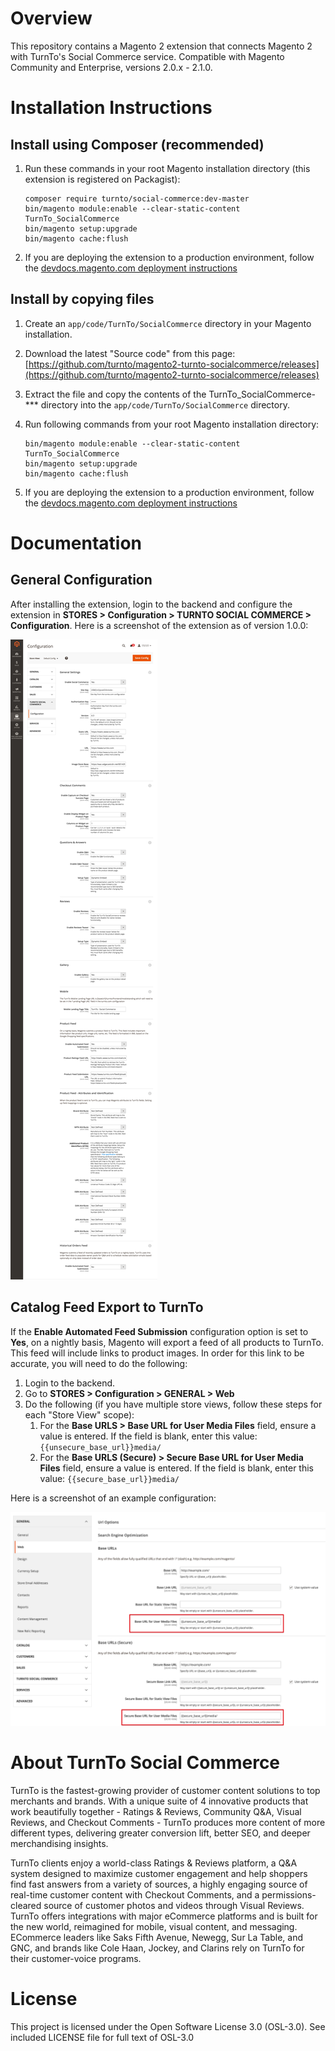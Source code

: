 # Overview

This repository contains a Magento 2 extension that connects Magento 2 with TurnTo's Social Commerce service. Compatible with Magento Community and Enterprise, versions 2.0.x - 2.1.0.

<!--# Extension User Guide

Find installation and configuration instructions here: TODO: Add link to guide-->

# Installation Instructions

## Install using Composer (recommended)

1. Run these commands in your root Magento installation directory (this extension is registered on Packagist):

    ```
    composer require turnto/social-commerce:dev-master
    bin/magento module:enable --clear-static-content TurnTo_SocialCommerce
    bin/magento setup:upgrade
    bin/magento cache:flush
    ```

2. If you are deploying the extension to a production environment, follow the [devdocs.magento.com deployment instructions](http://devdocs.magento.com/guides/v2.1/config-guide/prod/prod_deploy.html#deploy-prod)

## Install by copying files

1. Create an `app/code/TurnTo/SocialCommerce` directory in your Magento installation.
2. Download the latest "Source code" from this page: [https://github.com/turnto/magento2-turnto-socialcommerce/releases](https://github.com/turnto/magento2-turnto-socialcommerce/releases)
3. Extract the file and copy the contents of the TurnTo_SocialCommerce-*** directory into the `app/code/TurnTo/SocialCommerce` directory.
4. Run following commands from your root Magento installation directory:

    ```
    bin/magento module:enable --clear-static-content TurnTo_SocialCommerce
    bin/magento setup:upgrade
    bin/magento cache:flush
    ```

5. If you are deploying the extension to a production environment, follow the [devdocs.magento.com deployment instructions](http://devdocs.magento.com/guides/v2.1/config-guide/prod/prod_deploy.html#deploy-prod)

# Documentation

## General Configuration

After installing the extension, login to the backend and configure the extension in **STORES > Configuration > TURNTO SOCIAL COMMERCE > Configuration**. Here is a screenshot of the extension as of version 1.0.0:

![TurnTo Magento 2 Configuration Screenshot](README/turnto_socialcommerce_configuration.png)

## Catalog Feed Export to TurnTo

If the **Enable Automated Feed Submission** configuration option is set to **Yes**, on a nightly basis, Magento will export a feed of all products to TurnTo. This feed will include links to product images. In order for this link to be accurate, you will need to do the following:

1. Login to the backend.
2. Go to **STORES > Configuration > GENERAL > Web**
3. Do the following (if you have multiple store views, follow these steps for each "Store View" scope):
    1. For the **Base URLS > Base URL for User Media Files** field, ensure a value is entered. If the field is blank, enter this value: `{{unsecure_base_url}}media/`
    2. For the **Base URLS (Secure) > Secure Base URL for User Media Files** field, ensure a value is entered. If the field is blank, enter this value: `{{secure_base_url}}media/`

Here is a screenshot of an example configuration:
 
![Media Url Configuration](README/turnto_socialcommerce_media_url.png)

# About TurnTo Social Commerce

TurnTo is the fastest-growing provider of customer content solutions to top merchants and brands. With a unique suite of 4 innovative products that work beautifully together - Ratings & Reviews, Community Q&A, Visual Reviews, and Checkout Comments - TurnTo produces more content of more different types, delivering greater conversion lift, better SEO, and deeper merchandising insights. 

TurnTo clients enjoy a world-class Ratings & Reviews platform, a Q&A system designed to maximize customer engagement and help shoppers find fast answers from a variety of sources, a highly engaging source of real-time customer content with Checkout Comments, and a permissions-cleared source of customer photos and videos through Visual Reviews. TurnTo offers integrations with major eCommerce platforms and is built for the new world, reimagined for mobile, visual content, and messaging. ECommerce leaders like Saks Fifth Avenue, Newegg, Sur La Table, and GNC, and brands like Cole Haan, Jockey, and Clarins rely on TurnTo for their customer-voice programs.

# License

This project is licensed under the Open Software License 3.0 (OSL-3.0). See included LICENSE file for full text of OSL-3.0
